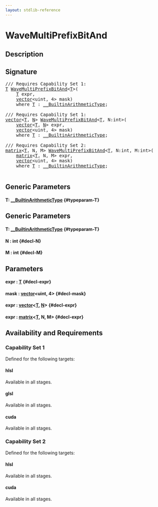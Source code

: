 ```yaml
---
layout: stdlib-reference
---
```


# WaveMultiPrefixBitAnd

## Description





## Signature 

<pre>
/// Requires Capability Set 1:
<a href="/stdlib-reference/global-decls/WaveMultiPrefixBitAnd#typeparam-T" class="code_type">T</a> <a href="/stdlib-reference/global-decls/WaveMultiPrefixBitAnd">WaveMultiPrefixBitAnd</a>&lt;<a href="/stdlib-reference/global-decls/WaveMultiPrefixBitAnd#typeparam-T" class="code_type">T</a>&gt;(
    <a href="/stdlib-reference/global-decls/WaveMultiPrefixBitAnd#typeparam-T" class="code_type">T</a> <span class='code_param'>expr</span>,
    <a href="/stdlib-reference/types/vector/index">vector</a>&lt;uint, 4&gt; <span class='code_param'>mask</span>)
    <span class='code_keyword'>where</span> <a href="/stdlib-reference/global-decls/WaveMultiPrefixBitAnd#typeparam-T" class="code_type">T</a> : <a href="/stdlib-reference/interfaces/BuiltinArithmeticType/index">__BuiltinArithmeticType</a>;

/// Requires Capability Set 1:
<a href="/stdlib-reference/types/vector/index">vector</a>&lt;<a href="/stdlib-reference/types/vector/index#typeparam-T" class="code_type">T</a>, <a href="/stdlib-reference/types/vector/index#decl-N" class="code_var">N</a>&gt; <a href="/stdlib-reference/global-decls/WaveMultiPrefixBitAnd">WaveMultiPrefixBitAnd</a>&lt;<a href="/stdlib-reference/global-decls/WaveMultiPrefixBitAnd#typeparam-T" class="code_type">T</a>, N:int&gt;(
    <a href="/stdlib-reference/types/vector/index">vector</a>&lt;<a href="/stdlib-reference/types/vector/index#typeparam-T" class="code_type">T</a>, <a href="/stdlib-reference/types/vector/index#decl-N" class="code_var">N</a>&gt; <span class='code_param'>expr</span>,
    <a href="/stdlib-reference/types/vector/index">vector</a>&lt;uint, 4&gt; <span class='code_param'>mask</span>)
    <span class='code_keyword'>where</span> <a href="/stdlib-reference/global-decls/WaveMultiPrefixBitAnd#typeparam-T" class="code_type">T</a> : <a href="/stdlib-reference/interfaces/BuiltinArithmeticType/index">__BuiltinArithmeticType</a>;

/// Requires Capability Set 2:
<a href="/stdlib-reference/types/matrix/index">matrix</a>&lt;<a href="/stdlib-reference/types/matrix/T" class="code_type">T</a>, N, M&gt; <a href="/stdlib-reference/global-decls/WaveMultiPrefixBitAnd">WaveMultiPrefixBitAnd</a>&lt;<a href="/stdlib-reference/global-decls/WaveMultiPrefixBitAnd#typeparam-T" class="code_type">T</a>, N:int, M:int&gt;(
    <a href="/stdlib-reference/types/matrix/index">matrix</a>&lt;<a href="/stdlib-reference/types/matrix/T" class="code_type">T</a>, N, M&gt; <span class='code_param'>expr</span>,
    <a href="/stdlib-reference/types/vector/index">vector</a>&lt;uint, 4&gt; <span class='code_param'>mask</span>)
    <span class='code_keyword'>where</span> <a href="/stdlib-reference/global-decls/WaveMultiPrefixBitAnd#typeparam-T" class="code_type">T</a> : <a href="/stdlib-reference/interfaces/BuiltinArithmeticType/index">__BuiltinArithmeticType</a>;

</pre>

## Generic Parameters

#### T: [\_\_BuiltinArithmeticType](/stdlib-reference/interfaces/BuiltinArithmeticType/index) {#typeparam-T}

## Generic Parameters

#### T: [\_\_BuiltinArithmeticType](/stdlib-reference/interfaces/BuiltinArithmeticType/index) {#typeparam-T}
#### N  : int {#decl-N}
#### M  : int {#decl-M}

## Parameters

#### expr  : [T](/stdlib-reference/global-decls/WaveMultiPrefixBitAnd#typeparam-T) {#decl-expr}
#### mask  : [vector](/stdlib-reference/types/vector/index)\<uint, 4\> {#decl-mask}
#### expr  : [vector](/stdlib-reference/types/vector/index)\<[T](/stdlib-reference/types/vector/index#typeparam-T), [N](/stdlib-reference/types/vector/index#decl-N)\> {#decl-expr}
#### expr  : [matrix](/stdlib-reference/types/matrix/index)\<[T](/stdlib-reference/types/matrix/T), N, M\> {#decl-expr}

## Availability and Requirements

### Capability Set 1

Defined for the following targets:

#### hlsl
Available in all stages.

#### glsl
Available in all stages.

#### cuda
Available in all stages.


### Capability Set 2

Defined for the following targets:

#### hlsl
Available in all stages.

#### cuda
Available in all stages.




